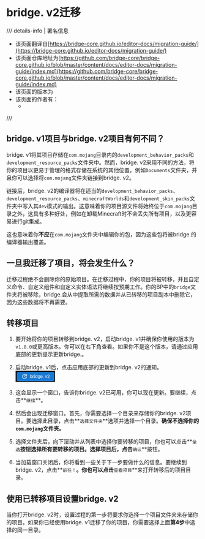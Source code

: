 # bridge. v2迁移

/// details-info | 署名信息
- 该页面翻译自[https://bridge-core.github.io/editor-docs/migration-guide/](https://bridge-core.github.io/editor-docs/migration-guide/)
- 该页面仓库地址为[https://github.com/bridge-core/bridge-core.github.io/blob/master/content/docs/editor-docs/migration-guide/index.md](https://github.com/bridge-core/bridge-core.github.io/blob/master/content/docs/editor-docs/migration-guide/index.md)
- 该页面的版本为<!-- md:samp bridge-core/bridge-core.github.io@8bc861be15d2d236241d17841b38a97869768f1c -->
- 该页面的作者有：
    - <!-- md:samp @joelant05 -->
///

## bridge. v1项目与bridge. v2项目有何不同？

bridge. v1将其项目存储在`com.mojang`目录内的`development_behavior_packs`和`development_resource_packs`文件夹中。然而，bridge. v2采用不同的方法，将你的项目以更易于管理的格式存储在系统的其他位置，例如`Documents`文件夹，并且你可以选择将`com.mojang`文件夹链接到bridge. v2。

链接后，bridge. v2的编译器将在适当的`development_behavior_packs`、`development_resource_packs`、`minecraftWorlds`和`development_skin_packs`文件夹中写入其`dev`模式的输出。这意味着你的项目源文件将始终位于`com.mojang`目录之外，这具有多种好处，例如在卸载Minecraft时不会丢失所有项目，以及更容易进行git集成。

这也意味着你**不应**在`com.mojang`文件夹中编辑你的包，因为这些包将被bridge.的编译器输出覆盖。

## 一旦我迁移了项目，将会发生什么？

迁移过程绝不会删除你的原始项目。在迁移过程中，你的项目将被转移，并且自定义命令、自定义组件和自定义实体语法将继续按预期工作。你的BP中的`bridge`文件夹将被移除，bridge.会从中提取所需的数据并从已转移的项目副本中删除它，因为这些数据将不再需要。

## 转移项目

1. 要开始将你的项目转移到bridge. v2，启动bridge. v1并确保你使用的版本为`v1.8.0`或更高版本。你可以在右下角查看。如果你不是这个版本，请通过应用底部的更新提示更新bridge.。

2. 启动bridge. v1后，点击应用底部的更新到bridge. v2的通知。![更新到v2提示](./migration-guide-1.png)

3. 这会显示一个窗口，告诉你bridge. v2已可用，你可以现在更新。要继续，点击**`继续`**。

4. 然后会出现迁移窗口。首先，你需要选择一个目录来存储你的bridge. v2项目。要选择此目录，点击**`选择文件夹`**选项并选择一个目录。**确保不选择你的`com.mojang`文件夹。**

5. 选择文件夹后，向下滚动并从列表中选择你要转移的项目，你也可以点击**`全选`**按钮选择所有要转移的项目。选择项目后，点击**`确认`**按钮。

6. 当加载窗口关闭后，你将看到一些关于下一步要做什么的信息。要继续到bridge. v2，点击**`前往！`**。你也可以点击**`查看项目`**来打开转移后的项目目录。

## 使用已转移项目设置bridge. v2

当你打开bridge. v2时，设置过程的第一步将要求你选择一个项目文件夹来存储你的项目。如果你已经使用bridge. v1迁移了你的项目，你需要选择上面**第4步**中选择的同一目录。